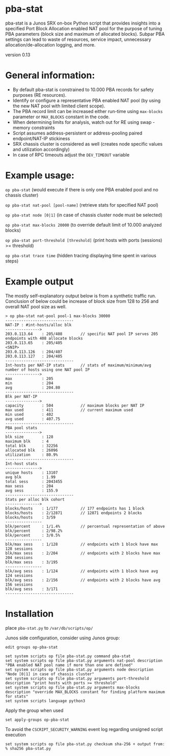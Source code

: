 # pba-stat
pba-stat is a Junos SRX on-box Python script that provides insights into a specified Port Block Allocation enabled NAT pool for the purpose of tuning PBA parameters (block size and maximum of allocated blocks). Subpar PBA settings can lead to waste of resources, service impact, unnecessary allocation/de-allocation logging, and more.

version 0.13

# General information:

- By default pba-stat is constrained to 10.000 PBA records for safety purposes (RE resources).
- Identify or configure a representative PBA enabled NAT pool (by using the new NAT pool with limited client scope).
- The PBA record limit can be increased either run-time using `max-blocks` parameter or `MAX_BLOCKS` constant in the code.
- When determining limits for analysis, watch out for RE using swap - memory constraints 
- Script assumes address-persistent or address-pooling paired endpoint/NAT-IP stickiness 
- SRX chassis cluster is considered as well (creates node specific values and utilization accordingly)
- In case of RPC timeouts adjust the `DEV_TIMEOUT` variable 


# Example usage:

`op pba-stat` (would execute if there is only one PBA enabled pool and no chassis cluster) 

`op pba-stat nat-pool [pool-name]` (retrieve stats for specified NAT pool)

`op pba-stat node [0|1]` (in case of chassis cluster node must be selected)

`op pba-stat max-blocks 20000` (to override default limit of 10.000 analyzed blocks)

`op pba-stat port-threshold [threshold]` (print hosts with ports (sessions) >= threshold)

`op pba-stat trace time` (hidden tracing displaying time spent in various steps)

# Example output 
The mostly self-explanatory output below is from a synthetic traffic run. Conclusion of below could be increase of block size from 128 to 256 and overall NAT pool size as well.
```
> op pba-stat nat-pool pool-1 max-blocks 30000    
------------------------------
NAT-IP : #int-hosts/alloc blk    
--------------->
203.0.113.64    : 205/408        // specific NAT pool IP serves 205 endpoints with 408 allocate blocks
203.0.113.65    : 205/405
<SNIP>
203.0.113.126   : 204/407
203.0.113.127   : 204/405
------------------------------
Int-hosts per NAT-IP stats       // stats of maximum/minimum/avg number of hosts using one NAT pool IP
--------------->
max             : 205
min             : 204
avg             : 204.80
------------------------------
Blk per NAT-IP
--------------->
capacity        : 504            // maximum blocks per NAT IP
max used        : 411            // current maximum used
min used        : 402
avg used        : 407.75
------------------------------
PBA pool stats
--------------->
blk size        : 128
maximum blk     : 4
total blk       : 32256
allocated blk   : 26096
utilization     : 80.9%
------------------------------
Int-host stats
--------------->
unique hosts    : 13107
avg blk         : 1.99
total sess      : 2043455
max sess        : 204
avg sess        : 155.9
------------------------------
Stats per alloc blk cohort 
--------------->
blocks/hosts    : 1/177          // 177 endpoints has 1 block
blocks/hosts    : 2/12871        // 12871 endpoints 2 blocks
blocks/hosts    : 3/59
----------------
blk/percent     : 1/1.4%         // percentual representation of above
blk/percent     : 2/98.2%
blk/percent     : 3/0.5%
----------------
blk/max sess    : 1/128          // endpoints with 1 block have max 128 sessions
blk/max sess    : 2/204          // endpoints with 2 blocks have max 204 sessions
blk/max sess    : 3/195
----------------
blk/avg sess    : 1/124          // endpoints with 1 block have avg 124 sessions
blk/avg sess    : 2/156          // endpoints with 2 blocks have avg 156 sessions
blk/avg sess    : 3/171 
------------------------------
```
# Installation 

place `pba-stat.py` to 
`/var/db/scripts/op/`

Junos side configuration, consider using Junos group:

`edit groups op-pba-stat`

```
set system scripts op file pba-stat.py command pba-stat
set system scripts op file pba-stat.py arguments nat-pool description "PBA enabled NAT pool name if more than one are defined"
set system scripts op file pba-stat.py arguments node description "Node [0|1] in case of chassis cluster"
set system scripts op file pba-stat.py arguments port-threshold description "print hosts with ports >= threshold"
set system scripts op file pba-stat.py arguments max-blocks description "override MAX_BLOCKS constant for finding platform maximum for stats"
set system scripts language python3
```

Apply the group when used

`set apply-groups op-pba-stat`


To avoid the `CSCRIPT_SECURITY_WARNING` event log regarding unsigned script execution

```
set system scripts op file pba-stat.py checksum sha-256 + output from: % sha256 pba-stat.py
